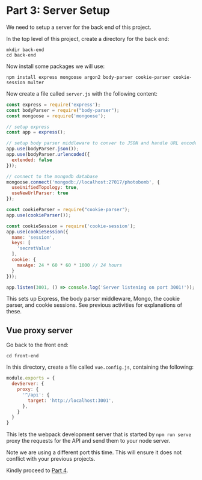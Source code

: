# Part 3: Server Setup

We need to setup a server for the back end of this project.

In the top level of
this project, create a directory for the back end:

```
mkdir back-end
cd back-end
```

Now install some packages we will use:

```
npm install express mongoose argon2 body-parser cookie-parser cookie-session multer
```

Now create a file
called `server.js` with the following content:

```javascript
const express = require('express');
const bodyParser = require("body-parser");
const mongoose = require('mongoose');

// setup express
const app = express();

// setup body parser middleware to conver to JSON and handle URL encoded forms
app.use(bodyParser.json());
app.use(bodyParser.urlencoded({
  extended: false
}));

// connect to the mongodb database
mongoose.connect('mongodb://localhost:27017/photobomb', {
  useUnifiedTopology: true,
  useNewUrlParser: true
});

const cookieParser = require("cookie-parser");
app.use(cookieParser());

const cookieSession = require('cookie-session');
app.use(cookieSession({
  name: 'session',
  keys: [
    'secretValue'
  ],
  cookie: {
    maxAge: 24 * 60 * 60 * 1000 // 24 hours
  }
}));

app.listen(3001, () => console.log('Server listening on port 3001!'));
```

This sets up Express, the body parser middleware, Mongo, the cookie parser, and cookie sessions. See previous
activities for explanations of these.

## Vue proxy server

Go back to the front end:

```
cd front-end
```

In this directory, create a file called `vue.config.js`, containing the following:

```javascript
module.exports = {
  devServer: {
    proxy: {
      '^/api': {
        target: 'http://localhost:3001',
      },
    }
  }
}
```

This lets the webpack development server that is started by `npm run serve` proxy the requests for the API and send them to your node server.

Note we are using a different port this time. This will ensure it does not
conflict with your previous projects.

Kindly proceed to [Part 4](/tutorials/part4.md).
